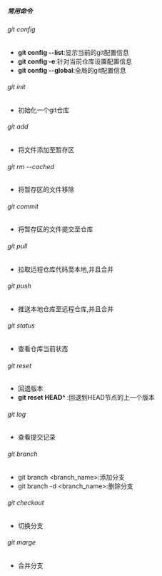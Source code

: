 ##### 常用命令

###### git config

- **git config --list**:显示当前的git配置信息
- **git config -e**:针对当前仓库设置配置信息
- **git config --global**:全局的git配置信息

###### git init

- 初始化一个git仓库

###### git add

- 将文件添加至暂存区

###### git rm --cached

- 将暂存区的文件移除

###### git commit

- 将暂存区的文件提交至仓库

###### git pull

- 拉取远程仓库代码至本地,并且合并

###### git push

- 推送本地仓库至远程仓库,并且合并

###### git status

- 查看仓库当前状态

###### git reset

- 回退版本
- **git reset HEAD^** :回退到HEAD节点的上一个版本

###### git log

- 查看提交记录

###### git branch

- git branch <branch_name>:添加分支
- git branch -d <branch_name>:删除分支

###### git checkout

- 切换分支

###### git marge

- 合并分支